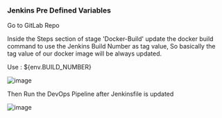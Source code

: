 ### Jenkins Pre Defined Variables

Go to GitLab Repo

Inside the Steps section of stage 'Docker-Build' update the docker build command to use the Jenkins Build Number as tag value, So basically the tag value of our docker image will be always updated.

Use :  ${env.BUILD_NUMBER}


![image](https://github.com/user-attachments/assets/11001bd4-6a90-4a6b-9b34-bfadb337507f)


Then Run the DevOps Pipeline after Jenkinsfile is updated

![image](https://github.com/user-attachments/assets/c6c1ff22-b8ab-4caf-8e9d-a2b1b3d4afa5)
